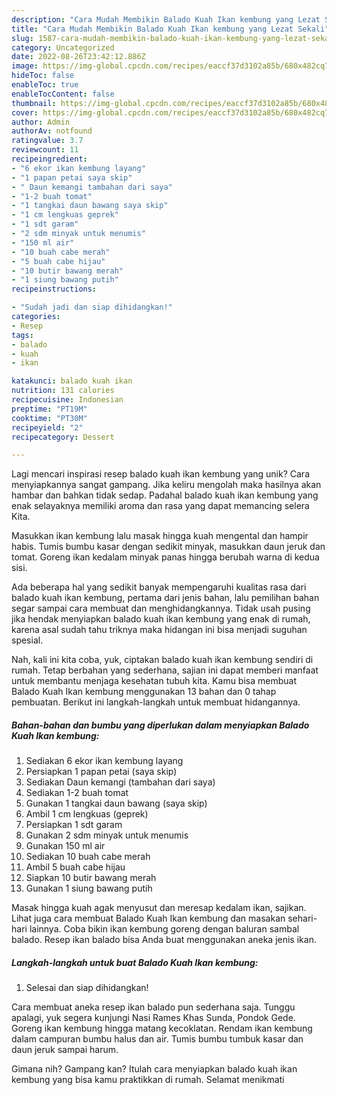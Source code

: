 ```yaml
---
description: "Cara Mudah Membikin Balado Kuah Ikan kembung yang Lezat Sekali"
title: "Cara Mudah Membikin Balado Kuah Ikan kembung yang Lezat Sekali"
slug: 1587-cara-mudah-membikin-balado-kuah-ikan-kembung-yang-lezat-sekali
category: Uncategorized
date: 2022-08-26T23:42:12.886Z
image: https://img-global.cpcdn.com/recipes/eaccf37d3102a85b/680x482cq70/balado-kuah-ikan-kembung-foto-resep-utama.jpg
hideToc: false
enableToc: true
enableTocContent: false
thumbnail: https://img-global.cpcdn.com/recipes/eaccf37d3102a85b/680x482cq70/balado-kuah-ikan-kembung-foto-resep-utama.jpg
cover: https://img-global.cpcdn.com/recipes/eaccf37d3102a85b/680x482cq70/balado-kuah-ikan-kembung-foto-resep-utama.jpg
author: Admin
authorAv: notfound
ratingvalue: 3.7
reviewcount: 11
recipeingredient:
- "6 ekor ikan kembung layang"
- "1 papan petai saya skip"
- " Daun kemangi tambahan dari saya"
- "1-2 buah tomat"
- "1 tangkai daun bawang saya skip"
- "1 cm lengkuas geprek"
- "1 sdt garam"
- "2 sdm minyak untuk menumis"
- "150 ml air"
- "10 buah cabe merah"
- "5 buah cabe hijau"
- "10 butir bawang merah"
- "1 siung bawang putih"
recipeinstructions:

- "Sudah jadi dan siap dihidangkan!"
categories:
- Resep
tags:
- balado
- kuah
- ikan

katakunci: balado kuah ikan 
nutrition: 131 calories
recipecuisine: Indonesian
preptime: "PT19M"
cooktime: "PT30M"
recipeyield: "2"
recipecategory: Dessert

---
```





Lagi mencari inspirasi resep balado kuah ikan kembung yang unik? Cara menyiapkannya sangat gampang. Jika keliru mengolah maka hasilnya akan hambar dan bahkan tidak sedap. Padahal balado kuah ikan kembung yang enak selayaknya memiliki aroma dan rasa yang dapat memancing selera Kita.





Masukkan ikan kembung lalu masak hingga kuah mengental dan hampir habis. Tumis bumbu kasar dengan sedikit minyak, masukkan daun jeruk dan tomat. Goreng ikan kedalam minyak panas hingga berubah warna di kedua sisi.

Ada beberapa hal yang sedikit banyak mempengaruhi kualitas rasa dari balado kuah ikan kembung, pertama dari jenis bahan, lalu pemilihan bahan segar sampai cara membuat dan menghidangkannya. Tidak usah pusing jika hendak menyiapkan balado kuah ikan kembung yang enak di rumah, karena asal sudah tahu triknya maka hidangan ini bisa menjadi suguhan spesial.






Nah, kali ini kita coba, yuk, ciptakan balado kuah ikan kembung sendiri di rumah. Tetap berbahan yang sederhana, sajian ini dapat memberi manfaat untuk membantu menjaga kesehatan tubuh kita. Kamu bisa membuat Balado Kuah Ikan kembung menggunakan 13 bahan dan 0 tahap pembuatan. Berikut ini langkah-langkah untuk membuat hidangannya.

<!--inarticleads1-->

##### Bahan-bahan dan bumbu yang diperlukan dalam menyiapkan Balado Kuah Ikan kembung:

1. Sediakan 6 ekor ikan kembung layang
1. Persiapkan 1 papan petai (saya skip)
1. Sediakan  Daun kemangi (tambahan dari saya)
1. Sediakan 1-2 buah tomat
1. Gunakan 1 tangkai daun bawang (saya skip)
1. Ambil 1 cm lengkuas (geprek)
1. Persiapkan 1 sdt garam
1. Gunakan 2 sdm minyak untuk menumis
1. Gunakan 150 ml air
1. Sediakan 10 buah cabe merah
1. Ambil 5 buah cabe hijau
1. Siapkan 10 butir bawang merah
1. Gunakan 1 siung bawang putih


Masak hingga kuah agak menyusut dan meresap kedalam ikan, sajikan. Lihat juga cara membuat Balado Kuah Ikan kembung dan masakan sehari-hari lainnya. Coba bikin ikan kembung goreng dengan baluran sambal balado. Resep ikan balado bisa Anda buat menggunakan aneka jenis ikan. 

<!--inarticleads2-->

##### Langkah-langkah untuk buat Balado Kuah Ikan kembung:


1. Selesai dan siap dihidangkan!

Cara membuat aneka resep ikan balado pun sederhana saja. Tunggu apalagi, yuk segera kunjungi Nasi Rames Khas Sunda, Pondok Gede. Goreng ikan kembung hingga matang kecoklatan. Rendam ikan kembung dalam campuran bumbu halus dan air. Tumis bumbu tumbuk kasar dan daun jeruk sampai harum. 

Gimana nih? Gampang kan? Itulah cara menyiapkan balado kuah ikan kembung yang bisa kamu praktikkan di rumah. Selamat menikmati
